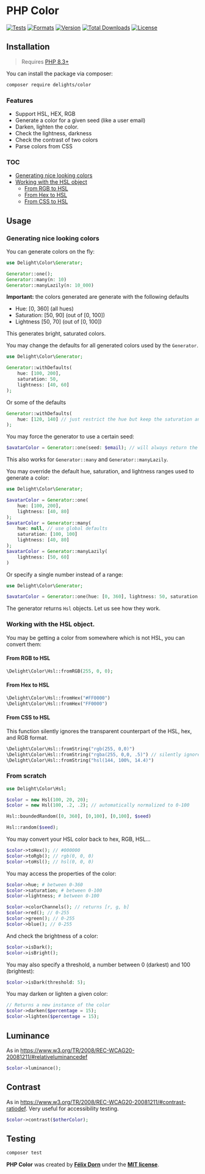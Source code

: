 # PHP Color

[![Tests](https://github.com/felixdorn/php-color/actions/workflows/tests.yml/badge.svg?branch=master)](https://github.com/felixdorn/php-color/actions/workflows/tests.yml)
[![Formats](https://github.com/felixdorn/php-color/actions/workflows/formats.yml/badge.svg?branch=master)](https://github.com/felixdorn/php-color/actions/workflows/formats.yml)
[![Version](https://poser.pugx.org/delights/color/version)](https://packagist.org/packages/delights/color)
[![Total Downloads](https://poser.pugx.org/delights/color/downloads)](https://packagist.org/packages/delights/color)
[![License](https://poser.pugx.org/delights/color/license)](https://packagist.org/packages/delights/color)

## Installation

> Requires [PHP 8.3+](https://php.net/releases)

You can install the package via composer:

```bash
composer require delights/color
```

### Features
* Support HSL, HEX, RGB
* Generate a color for a given seed (like a user email) 
* Darken, lighten the color.
* Check the lightness, darkness
* Check the contrast of two colors
* Parse colors from CSS

### TOC

* [Generating nice looking colors](#generating-nice-looking-colors)
* [Working with the HSL object](#working-with-the-hsl-object-)
  * [From RGB to HSL](#from-rgb-to-hsl)
  * [From Hex to HSL](#from-hex-to-hsl)
  * [From CSS to HSL](#from-css-to-hsl)

## Usage

### Generating nice looking colors

You can generate colors on the fly:

```php
use Delight\Color\Generator;

Generator::one();
Generator::many(n: 10)
Generator::manyLazily(n: 10_000)
```

**Important:** the colors generated are generate with the following defaults
* Hue: [0, 360] (all hues)
* Saturation: [50, 90] (out of [0, 100])
* Lightness [50, 70] (out of [0, 100])

This generates bright, saturated colors.

You may change the defaults for all generated colors used by the `Generator`.

```php
use Delight\Color\Generator;

Generator::withDefaults(
    hue: [100, 200],
    saturation: 50,
    lightness: [40, 60]
);
```

Or some of the defaults
```php
Generator::withDefaults(
    hue: [120, 140] // just restrict the hue but keep the saturation and lightness settings
);
```

You may force the generator to use a certain seed:
```php
$avatarColor = Generator::one(seed: $email); // will always return the same color for the given seed.
```

This also works for `Generator::many` and `Generator::manyLazily`.

You may override the default hue, saturation, and lightness ranges used to generate a color:

```php
use Delight\Color\Generator;

$avatarColor = Generator::one(
    hue: [100, 200],
    lightness: [40, 80]
);
$avatarColor = Generator::many(
    hue: null, // use global defaults
    saturation: [100, 100]
    lightness: [40, 80]
);
$avatarColor = Generator::manyLazily(
    lightness: [50, 60]
)
```

Or specify a single number instead of a range:

```php
use Delight\Color\Generator;

$avatarColor = Generator::one(hue: [0, 360], lightness: 50, saturation: 100)
```

The generator returns `Hsl` objects. Let us see how they work.

### Working with the HSL object. 

You may be getting a color from somewhere which is not HSL, you can convert them:

#### From RGB to HSL

```php
\Delight\Color\Hsl::fromRGB(255, 0, 0);
```

#### From Hex to HSL

```php
\Delight\Color\Hsl::fromHex("#FF0000")
\Delight\Color\Hsl::fromHex("FF0000")
```

#### From CSS to HSL

This function silently ignores the transparent counterpart of the HSL, hex, and RGB format.

```php
\Delight\Color\Hsl::fromString("rgb(255, 0,0)")
\Delight\Color\Hsl::fromString("rgba(255, 0,0, .5)") // silently ignores the transparency
\Delight\Color\Hsl::fromString("hsl(144, 100%, 14.4)")
```

### From scratch

```php
use Delight\Color\Hsl;

$color = new Hsl(100, 20, 20);
$color = new Hsl(100, .2, .2); // automatically normalized to 0-100

Hsl::boundedRandom([0, 360], [0,100], [0,100], $seed)

Hsl::random($seed);
```

You may convert your HSL color back to hex, RGB, HSL...

```php
$color->toHex(); // #000000
$color->toRgb(); // rgb(0, 0, 0)
$color->toHsl(); // hsl(0, 0, 0)
```

You may access the properties of the color:

```php
$color->hue; # between 0-360
$color->saturation; # between 0-100
$color->lightness; # between 0-100

$color->colorChannels(); // returns [r, g, b]
$color->red(); // 0-255
$color->green(); // 0-255
$color->blue(); // 0-255
```

And check the brightness of a color:

```php
$color->isDark();
$color->isBright();
```

You may also specify a threshold, a number between 0 (darkest) and 100 (brightest):
```php
$color->isDark(threshold: 5);
```

You may darken or lighten a given color:
```php
// Returns a new instance of the color
$color->darken($percentage = 15);
$color->lighten($percentage = 15);
```

## Luminance

As in <https://www.w3.org/TR/2008/REC-WCAG20-20081211/#relativeluminancedef>

```php
$color->luminance();
```

## Contrast
As in <https://www.w3.org/TR/2008/REC-WCAG20-20081211/#contrast-ratiodef>. Very useful for accessibility testing.
```php
$color->contrast($otherColor);
```

## Testing

```bash
composer test
```

**PHP Color** was created by **[Félix Dorn](https://twitter.com/afelixdorn)** under
the **[MIT license](https://opensource.org/licenses/MIT)**.
